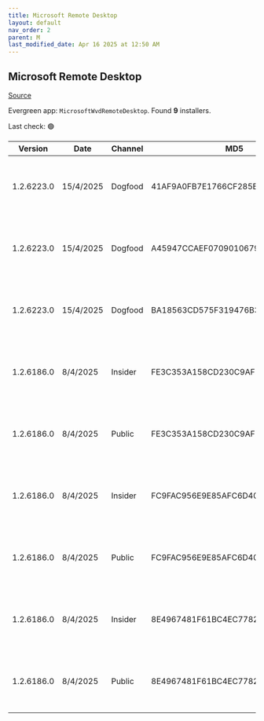 ```yaml
---
title: Microsoft Remote Desktop
layout: default
nav_order: 2
parent: M
last_modified_date: Apr 16 2025 at 12:50 AM
---
```


## Microsoft Remote Desktop

[Source](https://docs.microsoft.com/en-us/azure/virtual-desktop/connect-windows-7-10)

Evergreen app: `MicrosoftWvdRemoteDesktop`. Found **9** installers.

Last check: 🟢

| Version    | Date      | Channel | MD5                              | Sha2                                                                                                                             | Architecture | URI                                                                                                                                                                                                                                                                  |
| ---------- | --------- | ------- | -------------------------------- | -------------------------------------------------------------------------------------------------------------------------------- | ------------ | -------------------------------------------------------------------------------------------------------------------------------------------------------------------------------------------------------------------------------------------------------------------- |
| 1.2.6223.0 | 15/4/2025 | Dogfood | 41AF9A0FB7E1766CF285EB831EFBC85B | BAEB1322A2FD19E540AC98B53057EE9DE86A79C25F334584DDC2B861F98DE1A9DB4B55E2E04B3A197EBCD7F60F93A48382F796175A74BFE7836312C1C8FB74A1 | ARM64        | [https://res.cdn.office.net/remote-desktop-windows-client/7d5afaae-914b-4639-b8a3-54ffe2a8b9bf/RemoteDesktop_1.2.6223.0_ARM64.msi](https://res.cdn.office.net/remote-desktop-windows-client/7d5afaae-914b-4639-b8a3-54ffe2a8b9bf/RemoteDesktop_1.2.6223.0_ARM64.msi) |
| 1.2.6223.0 | 15/4/2025 | Dogfood | A45947CCAEF0709010679AB55483671E | 7F20FAE1F579058AC10475AE513B40C217CABEBBDAC286A40E5C32F821893D29E7347E8A70BE7A97B51AACC4C53A201F405BC042A51C85DEC3AEB8583085F045 | x64          | [https://res.cdn.office.net/remote-desktop-windows-client/cb5652ad-87ae-4d42-b608-f89e43bae839/RemoteDesktop_1.2.6223.0_x64.msi](https://res.cdn.office.net/remote-desktop-windows-client/cb5652ad-87ae-4d42-b608-f89e43bae839/RemoteDesktop_1.2.6223.0_x64.msi)     |
| 1.2.6223.0 | 15/4/2025 | Dogfood | BA18563CD575F319476B39DBECB21D8C | B09F3DB3140D06DC2E8A7DB39A117E145CC85465A274CA9B7EECFA6F90FA9190FB32B12FF99DA91258FD0D5E96FD4F771CEEE7BEA7CF195B68D2D0FC39B2A6E0 | x86          | [https://res.cdn.office.net/remote-desktop-windows-client/4f7c3514-2346-4382-be1f-e6491266091b/RemoteDesktop_1.2.6223.0_x86.msi](https://res.cdn.office.net/remote-desktop-windows-client/4f7c3514-2346-4382-be1f-e6491266091b/RemoteDesktop_1.2.6223.0_x86.msi)     |
| 1.2.6186.0 | 8/4/2025  | Insider | FE3C353A158CD230C9AF2FEEB4AA9587 | 1EDEA8BC4DAEA9D04BAB72B942D560403982347F6F51F22326D5C7EFD2D24B976F223B219FA0191B003BF26B6CF339D6959CF39F59F1E51EE070395C2E735FEA | ARM64        | [https://res.cdn.office.net/remote-desktop-windows-client/141cdd8a-6e46-43d7-93a3-4015c8dab581/RemoteDesktop_1.2.6186.0_ARM64.msi](https://res.cdn.office.net/remote-desktop-windows-client/141cdd8a-6e46-43d7-93a3-4015c8dab581/RemoteDesktop_1.2.6186.0_ARM64.msi) |
| 1.2.6186.0 | 8/4/2025  | Public  | FE3C353A158CD230C9AF2FEEB4AA9587 | 1EDEA8BC4DAEA9D04BAB72B942D560403982347F6F51F22326D5C7EFD2D24B976F223B219FA0191B003BF26B6CF339D6959CF39F59F1E51EE070395C2E735FEA | ARM64        | [https://res.cdn.office.net/remote-desktop-windows-client/141cdd8a-6e46-43d7-93a3-4015c8dab581/RemoteDesktop_1.2.6186.0_ARM64.msi](https://res.cdn.office.net/remote-desktop-windows-client/141cdd8a-6e46-43d7-93a3-4015c8dab581/RemoteDesktop_1.2.6186.0_ARM64.msi) |
| 1.2.6186.0 | 8/4/2025  | Insider | FC9FAC956E9E85AFC6D4068303649847 | D078124EAAA9393C499F66E5FF35B1AC114415EF5EFE035603255DD58BD9572D6916C35E60B346464D556E48CC226C88E1AF95D330DA8AB768D629DE93B78233 | x64          | [https://res.cdn.office.net/remote-desktop-windows-client/fa13eaf6-7d65-4188-838f-d6907cbf6234/RemoteDesktop_1.2.6186.0_x64.msi](https://res.cdn.office.net/remote-desktop-windows-client/fa13eaf6-7d65-4188-838f-d6907cbf6234/RemoteDesktop_1.2.6186.0_x64.msi)     |
| 1.2.6186.0 | 8/4/2025  | Public  | FC9FAC956E9E85AFC6D4068303649847 | D078124EAAA9393C499F66E5FF35B1AC114415EF5EFE035603255DD58BD9572D6916C35E60B346464D556E48CC226C88E1AF95D330DA8AB768D629DE93B78233 | x64          | [https://res.cdn.office.net/remote-desktop-windows-client/fa13eaf6-7d65-4188-838f-d6907cbf6234/RemoteDesktop_1.2.6186.0_x64.msi](https://res.cdn.office.net/remote-desktop-windows-client/fa13eaf6-7d65-4188-838f-d6907cbf6234/RemoteDesktop_1.2.6186.0_x64.msi)     |
| 1.2.6186.0 | 8/4/2025  | Insider | 8E4967481F61BC4EC7782199B8B331AD | 9F1B60B1458996F88D4F3013381B79CC5BDAE616BEDFB3A729CA08B2D400234A8836B010A53560588B9BB70093B2913BCE1175DBCF07F0E76943949E3C7EC145 | x86          | [https://res.cdn.office.net/remote-desktop-windows-client/1bc8ecb6-5ac5-48e4-83f5-0d3c827c2765/RemoteDesktop_1.2.6186.0_x86.msi](https://res.cdn.office.net/remote-desktop-windows-client/1bc8ecb6-5ac5-48e4-83f5-0d3c827c2765/RemoteDesktop_1.2.6186.0_x86.msi)     |
| 1.2.6186.0 | 8/4/2025  | Public  | 8E4967481F61BC4EC7782199B8B331AD | 9F1B60B1458996F88D4F3013381B79CC5BDAE616BEDFB3A729CA08B2D400234A8836B010A53560588B9BB70093B2913BCE1175DBCF07F0E76943949E3C7EC145 | x86          | [https://res.cdn.office.net/remote-desktop-windows-client/1bc8ecb6-5ac5-48e4-83f5-0d3c827c2765/RemoteDesktop_1.2.6186.0_x86.msi](https://res.cdn.office.net/remote-desktop-windows-client/1bc8ecb6-5ac5-48e4-83f5-0d3c827c2765/RemoteDesktop_1.2.6186.0_x86.msi)     |

